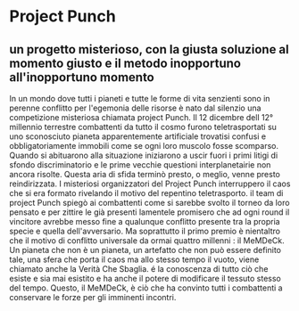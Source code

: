 # Project Punch
## un progetto misterioso, con la giusta soluzione al momento giusto e il metodo inopportuno all'inopportuno momento

In un mondo dove tutti i pianeti e tutte le forme di vita senzienti sono in perenne conflitto per l'egemonia delle risorse
è nato dal silenzio una competizione misteriosa chiamata project Punch.
Il 12 dicembre dell 12° millennio terrestre combattenti da tutto il cosmo furono teletrasportati su uno sconosciuto pianeta apparentemente artificiale
trovatisi confusi e obbligatoriamente immobili come se ogni loro muscolo fosse scomparso.
Quando si abituarono alla situazione iniziarono a uscir fuori i primi litigi di sfondo discriminatorio e le prime vecchie questioni interplanetairie
non ancora risolte.
Questa aria di sfida terminò presto, o meglio, venne presto reindirizzata.
I misteriosi organizzatori del Project Punch interruppero il caos che si era formato rivelando il motivo del repentino teletrasporto.
il team di project Punch spiegò ai combattenti come si sarebbe svolto il torneo da loro pensato e per zittire le già presenti lamentele promisero
che ad ogni round il vincitore avrebbe messo fine a qualunque conflitto presente tra la propria specie e quella dell'avversario.
Ma soprattutto il primo premio è nientaltro che il motivo di conflitto universale da ormai quattro millenni : il MeMDeCk.
Un pianeta che non è un pianeta, un artefatto che non può essere definito tale, una sfera che porta il caos ma allo stesso tempo il vuoto, 
viene chiamato anche la Verità Che Sbaglia.
é la conoscenza di tutto ciò che esiste e sia mai esistito e ha anche il potere di modificare il tessuto stesso del tempo.
Questo, il MeMDeCk, è ciò che ha convinto tutti i combattenti a conservare le forze per gli imminenti incontri.
